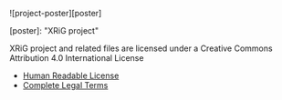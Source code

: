 ![project-poster][poster]

[poster]: "XRiG project"

XRiG project and related files are licensed under a Creative Commons Attribution 4.0 International License

* [Human Readable License](http://creativecommons.org/licenses/by/4.0/)
* [Complete Legal Terms](http://creativecommons.org/licenses/by/4.0/legalcode)


